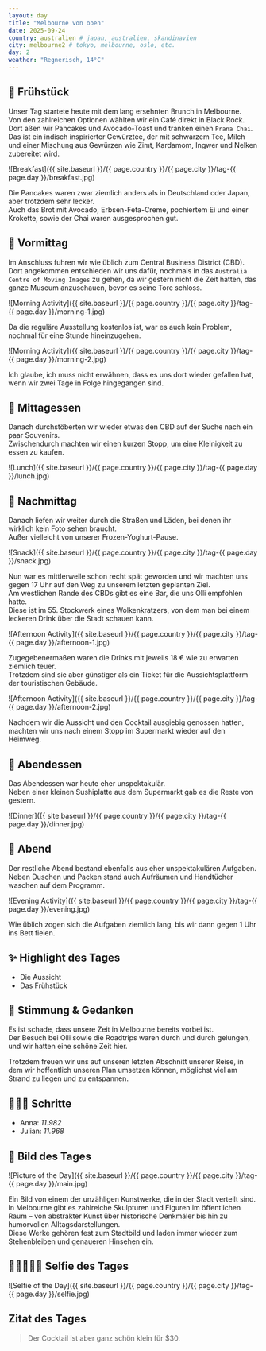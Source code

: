 ```yaml
---
layout: day
title: "Melbourne von oben"
date: 2025-09-24
country: australien # japan, australien, skandinavien
city: melbourne2 # tokyo, melbourne, oslo, etc.
day: 2
weather: "Regnerisch, 14°C"
---
```


## 🥐 Frühstück

Unser Tag startete heute mit dem lang ersehnten Brunch in Melbourne.  
Von den zahlreichen Optionen wählten wir ein Café direkt in Black Rock.  
Dort aßen wir Pancakes und Avocado-Toast und tranken einen `Prana Chai`.  
Das ist ein indisch inspirierter Gewürztee, der mit schwarzem Tee, Milch und einer Mischung aus Gewürzen wie Zimt, Kardamom, Ingwer und Nelken zubereitet wird.  

![Breakfast]({{ site.baseurl }}/{{ page.country }}/{{ page.city }}/tag-{{ page.day }}/breakfast.jpg)

Die Pancakes waren zwar ziemlich anders als in Deutschland oder Japan, aber trotzdem sehr lecker.  
Auch das Brot mit Avocado, Erbsen-Feta-Creme, pochiertem Ei und einer Krokette, sowie der Chai waren ausgesprochen gut.  

## 🌅 Vormittag

Im Anschluss fuhren wir wie üblich zum Central Business District (CBD).  
Dort angekommen entschieden wir uns dafür, nochmals in das `Australia Centre of Moving Images` zu gehen, da wir gestern nicht die Zeit hatten, das ganze Museum anzuschauen, bevor es seine Tore schloss.  

![Morning Activity]({{ site.baseurl }}/{{ page.country }}/{{ page.city }}/tag-{{ page.day }}/morning-1.jpg)

Da die reguläre Ausstellung kostenlos ist, war es auch kein Problem, nochmal für eine Stunde hineinzugehen.  

![Morning Activity]({{ site.baseurl }}/{{ page.country }}/{{ page.city }}/tag-{{ page.day }}/morning-2.jpg)

Ich glaube, ich muss nicht erwähnen, dass es uns dort wieder gefallen hat, wenn wir zwei Tage in Folge hingegangen sind.  

## 🍣 Mittagessen

Danach durchstöberten wir wieder etwas den CBD auf der Suche nach ein paar Souvenirs.  
Zwischendurch machten wir einen kurzen Stopp, um eine Kleinigkeit zu essen zu kaufen.  

![Lunch]({{ site.baseurl }}/{{ page.country }}/{{ page.city }}/tag-{{ page.day }}/lunch.jpg)

## 🌆 Nachmittag

Danach liefen wir weiter durch die Straßen und Läden, bei denen ihr wirklich kein Foto sehen braucht.  
Außer vielleicht von unserer Frozen-Yoghurt-Pause.  

![Snack]({{ site.baseurl }}/{{ page.country }}/{{ page.city }}/tag-{{ page.day }}/snack.jpg)

Nun war es mittlerweile schon recht spät geworden und wir machten uns gegen 17 Uhr auf den Weg zu unserem letzten geplanten Ziel.  
Am westlichen Rande des CBDs gibt es eine Bar, die uns Olli empfohlen hatte.  
Diese ist im 55. Stockwerk eines Wolkenkratzers, von dem man bei einem leckeren Drink über die Stadt schauen kann.  

![Afternoon Activity]({{ site.baseurl }}/{{ page.country }}/{{ page.city }}/tag-{{ page.day }}/afternoon-1.jpg)

Zugegebenermaßen waren die Drinks mit jeweils 18 € wie zu erwarten ziemlich teuer.  
Trotzdem sind sie aber günstiger als ein Ticket für die Aussichtsplattform der touristischen Gebäude.  

![Afternoon Activity]({{ site.baseurl }}/{{ page.country }}/{{ page.city }}/tag-{{ page.day }}/afternoon-2.jpg)

Nachdem wir die Aussicht und den Cocktail ausgiebig genossen hatten, machten wir uns nach einem Stopp im Supermarkt wieder auf den Heimweg.  

## 🍜 Abendessen

Das Abendessen war heute eher unspektakulär.  
Neben einer kleinen Sushiplatte aus dem Supermarkt gab es die Reste von gestern.  

![Dinner]({{ site.baseurl }}/{{ page.country }}/{{ page.city }}/tag-{{ page.day }}/dinner.jpg)

## 🌙 Abend

Der restliche Abend bestand ebenfalls aus eher unspektakulären Aufgaben.  
Neben Duschen und Packen stand auch Aufräumen und Handtücher waschen auf dem Programm.  

![Evening Activity]({{ site.baseurl }}/{{ page.country }}/{{ page.city }}/tag-{{ page.day }}/evening.jpg)

Wie üblich zogen sich die Aufgaben ziemlich lang, bis wir dann gegen 1 Uhr ins Bett fielen.  

## ✨ Highlight des Tages

- Die Aussicht  
- Das Frühstück  

## 💭 Stimmung & Gedanken

Es ist schade, dass unsere Zeit in Melbourne bereits vorbei ist.  
Der Besuch bei Olli sowie die Roadtrips waren durch und durch gelungen, und wir hatten eine schöne Zeit hier.  

Trotzdem freuen wir uns auf unseren letzten Abschnitt unserer Reise, in dem wir hoffentlich unseren Plan umsetzen können, möglichst viel am Strand zu liegen und zu entspannen.  

## 🏃🏽‍♀️ Schritte

- Anna: _11.982_  
- Julian: _11.968_  

## 📸 Bild des Tages

![Picture of the Day]({{ site.baseurl }}/{{ page.country }}/{{ page.city }}/tag-{{ page.day }}/main.jpg)

Ein Bild von einem der unzähligen Kunstwerke, die in der Stadt verteilt sind.  
In Melbourne gibt es zahlreiche Skulpturen und Figuren im öffentlichen Raum – von abstrakter Kunst über historische Denkmäler bis hin zu humorvollen Alltagsdarstellungen.  
Diese Werke gehören fest zum Stadtbild und laden immer wieder zum Stehenbleiben und genaueren Hinsehen ein.  

## 👩🏻‍🤝‍👨🏽 Selfie des Tages

![Selfie of the Day]({{ site.baseurl }}/{{ page.country }}/{{ page.city }}/tag-{{ page.day }}/selfie.jpg)

## Zitat des Tages

> Der Cocktail ist aber ganz schön klein für $30.
